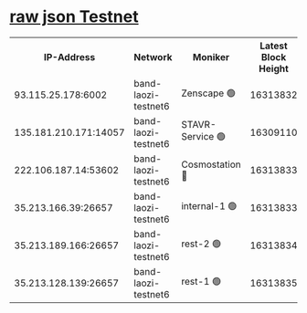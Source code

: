 
[raw json Testnet](https://rpc-check.bandt.stavr.tech/bandt/rpcbandt_result.json)
=

<table><tr><th>IP-Address</th><th>Network</th><th>Moniker</th><th>Latest Block Height</th><th>Earliest Block Height</th><th>Catching Up</th><th>Tx Index</th><th>Voting Power</th><th>Scan Time</th></tr><tr><td>93.115.25.178:6002</td><td>band-laozi-testnet6</td><td>Zenscape 🟢</td><td>16313832</td><td>12460001</td><td>False</td><td>on</td><td>0</td><td>2024-02-29T01:15:02.016139984UTC</td></tr><tr><td>135.181.210.171:14057</td><td>band-laozi-testnet6</td><td>STAVR-Service 🟢</td><td>16309110</td><td>15322501</td><td>False</td><td>on</td><td>0</td><td>2024-02-29T01:15:02.380920191UTC</td></tr><tr><td>222.106.187.14:53602</td><td>band-laozi-testnet6</td><td>Cosmostation 🔴</td><td>16313833</td><td>15423001</td><td>False</td><td>on</td><td>2203655</td><td>2024-02-29T01:15:03.728830169UTC</td></tr><tr><td>35.213.166.39:26657</td><td>band-laozi-testnet6</td><td>internal-1 🟢</td><td>16313833</td><td>16213833</td><td>False</td><td>on</td><td>0</td><td>2024-02-29T01:15:04.585254842UTC</td></tr><tr><td>35.213.189.166:26657</td><td>band-laozi-testnet6</td><td>rest-2 🟢</td><td>16313834</td><td>16213834</td><td>False</td><td>on</td><td>0</td><td>2024-02-29T01:15:05.467560956UTC</td></tr><tr><td>35.213.128.139:26657</td><td>band-laozi-testnet6</td><td>rest-1 🟢</td><td>16313835</td><td>16213835</td><td>False</td><td>on</td><td>0</td><td>2024-02-29T01:15:08.385767873UTC</td></tr></table>

